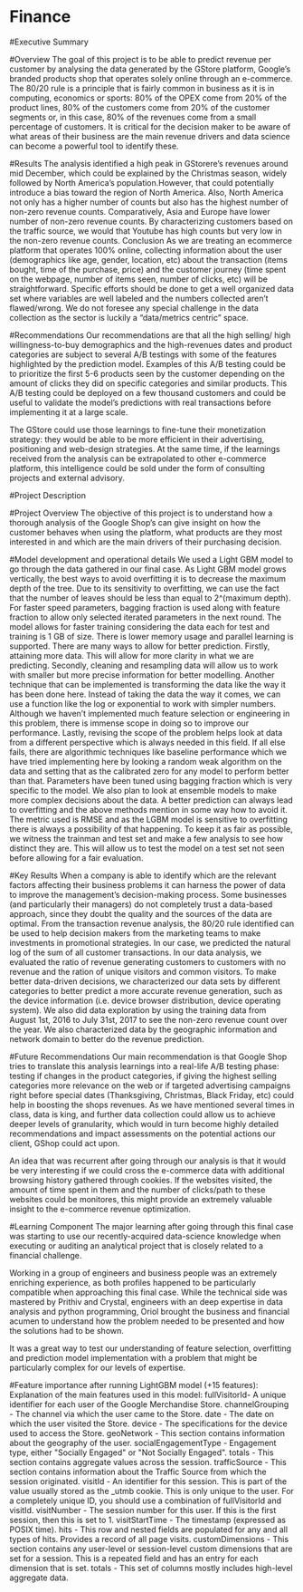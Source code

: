 # Finance

#Executive Summary

#Overview
The goal of this project is to be able to predict revenue per customer by analysing the data generated by the GStore platform, Google’s branded products shop that operates solely online through an e-commerce.
The 80/20 rule is a principle that is fairly common in business as it is in computing, economics or sports: 80% of the OPEX come from 20% of the product lines, 80% of the customers come from 20% of the customer segments or, in this case, 80% of the revenues come from a small percentage of customers. It is critical for the decision maker to be aware of what areas of their business are the main revenue drivers and data science can become a powerful tool to identify these.


#Results
The analysis identified a high peak in  GStorere’s revenues around mid December, which could be explained by the Christmas season, widely followed by North America’s population.However, that could potentially introduce a bias toward the region of North America. 
Also, North America not only has a higher number of counts but also has the highest number of non-zero revenue counts. Comparatively, Asia and Europe have lower number of non-zero revenue counts. By characterizing customers based on the traffic source, we would that Youtube has high counts but very low in the non-zero revenue counts. 
Conclusion
As we are treating an ecommerce platform that operates 100% online, collecting information about the user (demographics like age, gender, location, etc) about the transaction (items bought, time of the purchase, price) and the customer journey (time spent on the webpage, number of items seen, number of clicks, etc) will be straightforward. Specific efforts should be done to get a well organized data set where variables are well labeled and the numbers collected aren’t flawed/wrong. We do not foresee any special challenge in the data collection as the sector is luckily a “data/metrics centric” space.

#Recommendations
Our recommendations are that all the high selling/ high willingness-to-buy demographics and the high-revenues dates and product categories are subject to several A/B testings with some of the features highlighted by the prediction model. Examples of this A/B testing could be to prioritize the first 5-6 products seen by the customer depending on the amount of clicks they did on specific categories and similar products. This A/B testing could be deployed on a few thousand customers and could be useful to validate the model’s predictions with real transactions before implementing it at a large scale.

The GStore could use those learnings to fine-tune their monetization strategy: they would be able to be more efficient in their advertising, positioning and web-design strategies. At the same time, if the learnings received from the analysis can be extrapolated to other e-commerce platform, this intelligence could be sold under the form of consulting projects and external advisory.





#Project Description

#Project Overview
The objective of this project is to understand how a thorough analysis of the Google Shop’s can give insight on how the customer behaves when using the platform, what products are they most interested in and which are the main drivers of their purchasing decision.

#Model development and operational details
We used a Light GBM model to go through the data gathered in our final case. As Light GBM model grows vertically, the best ways to avoid overfitting it is to decrease the maximum depth of the tree. Due to its sensitivity to overfitting, we can use the fact that the number of leaves should be less than equal to 2^(maximum depth). For faster speed parameters, bagging fraction is used along with feature fraction to allow only selected iterated parameters in the next round. The model allows for faster training considering the data each for test and training is 1 GB of size. There is lower memory usage and parallel learning is supported. 
There are many ways to allow for better prediction. Firstly, attaining more data. This will allow for more clarity in what we are predicting. Secondly, cleaning and resampling data will allow us to work with smaller but more precise information for better modelling. Another technique that can be implemented is transforming the data like the way it has been done here. Instead of taking the data the way it comes, we can use a function like the log or exponential to work with simpler numbers. 
Although we haven’t implemented much feature selection or engineering in this problem, there is immense scope in doing so to improve our performance. Lastly, revising the scope of the problem helps look at data from a different perspective which is always needed in this field. If all else fails, there are algorithmic techniques like baseline performance which we have tried implementing here by looking a random weak algorithm on the data and setting that as the calibrated zero for any model to perform better than that. Parameters have been tuned using bagging fraction which is very specific to the model. We also plan to look at ensemble models to make more complex decisions about the data. 
A better prediction can always lead to overfitting and the above methods mention in some way how to avoid it. The metric used is RMSE and as the LGBM model is sensitive to overfitting there is always a possibility of that happening. To keep it as fair as possible, we witness the trainman and test set and make a few analysis to see how distinct they are. This will allow us to test the model on a test set not seen before allowing for a fair evaluation. 

#Key Results
When a company is able to identify which are the relevant factors affecting their business problems it can harness the power of data to improve the management’s decision-making process. 
Some businesses (and particularly their managers) do not completely trust a data-based approach, since they doubt the quality and the sources of the data are optimal. 
From the transaction revenue analysis, the 80/20 rule identified can be used to help decision makers from the marketing teams to make investments in promotional strategies. In our case, we predicted the natural log of the sum of all customer transactions. In our data analysis, we evaluated the ratio of revenue generating customers to customers with no revenue and the ration of unique visitors and common visitors. 
To make better data-driven decisions, we characterized our data sets by different categories to better predict a more accurate revenue generation, such as the device information (i.e. device browser distribution, device operating system). We also did data exploration by using the training data from August 1st, 2016 to July 31st, 2017 to see the non-zero revenue count over the year. We also characterized data by the geographic information and network domain to better do the revenue prediction. 

#Future Recommendations
Our main recommendation is that Google Shop tries to translate this analysis learnings into a real-life A/B testing phase: testing if changes in the product categories, if giving the highest selling categories more relevance on the web or if targeted advertising campaigns right before special dates (Thanksgiving, Christmas, Black Friday, etc) could help in boosting the shops revenues.
As we have mentioned several times in class, data is king, and further data collection could allow us to achieve deeper levels of granularity, which would in turn become highly detailed recommendations and impact assessments on the potential actions our client, GShop could act upon.

An idea that was recurrent after going through our analysis is that it would be very interesting if we could cross the e-commerce data with additional browsing history gathered through cookies. If the websites visited, the amount of time spent in them and the number of clicks/path to these websites could be monitores, this might provide an extremely valuable insight to the e-commerce revenue optimization.

#Learning Component
The major learning after going through this final case was starting to use our recently-acquired data-science knowledge when executing or auditing an analytical project that is closely related to a financial challenge. 

Working in a group of engineers and business people was an extremely enriching experience, as both profiles happened to be particularly compatible when approaching this final case. While the technical side was mastered by Prithiv and Crystal, engineers with an deep expertise in data analysis and python programming, Oriol brought the business and financial acumen to understand how the problem needed to be presented and how the solutions had to be shown.

It was a great way to test our understanding of feature selection, overfitting and prediction model implementation with a problem that might be particularly complex for our levels of expertise.



#Feature importance after running LightGBM model (+15 features):
Explanation of the main features used in this model:
fullVisitorId- A unique identifier for each user of the Google Merchandise Store.
channelGrouping - The channel via which the user came to the Store.
date - The date on which the user visited the Store.
device - The specifications for the device used to access the Store.
geoNetwork - This section contains information about the geography of the user.
socialEngagementType - Engagement type, either "Socially Engaged" or "Not Socially Engaged".
totals - This section contains aggregate values across the session.
trafficSource - This section contains information about the Traffic Source from which the session originated.
visitId - An identifier for this session. This is part of the value usually stored as the _utmb cookie. This is only unique to the user. For a completely unique ID, you should use a combination of fullVisitorId and visitId.
visitNumber - The session number for this user. If this is the first session, then this is set to 1.
visitStartTime - The timestamp (expressed as POSIX time).
hits - This row and nested fields are populated for any and all types of hits. Provides a record of all page visits.
customDimensions - This section contains any user-level or session-level custom dimensions that are set for a session. This is a repeated field and has an entry for each dimension that is set.
totals - This set of columns mostly includes high-level aggregate data.
